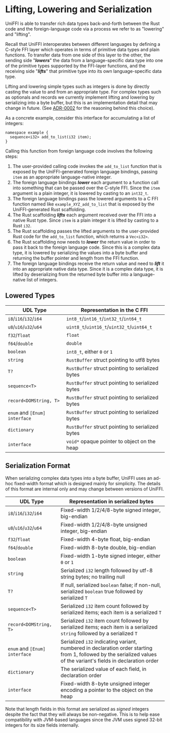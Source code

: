 # Lifting, Lowering and Serialization

UniFFI is able to transfer rich data types back-and-forth between the Rust
code and the foreign-language code via a process we refer to as "lowering"
and "lifting".

Recall that UniFFI interoperates between different languages by defining
a C-style FFI layer which operates in terms of primitive data types and
plain functions. To transfer data from one side of this layer to the other,
the sending side "***lowers***" the data from a language-specific data type
into one of the primitive types supported by the FFI-layer functions, and the
receiving side "***lifts***" that primitive type into its own language-specific
data type.

Lifting and lowering simple types such as integers is done by directly casting the
value to and from an appropriate type. For complex types such as optionals and
records we currently implement lifting and lowering by serializing into a byte
buffer, but this is an implementation detail that may change in future. (See
[ADR-0002](/docs/adr/0002-serialize-complex-datatypes.md) for the reasoning
behind this choice).

As a concrete example, consider this interface for accumulating a list of integers:

```idl
namespace example {
  sequence<i32> add_to_list(i32 item);
}
```

Calling this function from foreign language code involves the following steps:

1. The user-provided calling code invokes the `add_to_list` function that is exposed by the
   UniFFI-generated foreign language bindings, passing `item` as an appropriate language-native
   integer.
2. The foreign language bindings ***lower*** each argument to a function call into
   something that can be passed over the C-style FFI. Since the `item` argument is a plain integer,
   it is lowered by casting to an `int32_t`.
3. The foreign language bindings pass the lowered arguments to a C FFI function named
   like `example_XYZ_add_to_list` that is exposed by the UniFFI-generated Rust scaffolding.
4. The Rust scaffolding ***lifts*** each argument received over the FFI into a native
   Rust type. Since `item` is a plain integer it is lifted by casting to a Rust `i32`.
5. The Rust scaffolding passes the lifted arguments to the user-provided Rust code for
   the `add_to_list` function, which returns a `Vec<i32>`.
6. The Rust scaffolding now needs to ***lower*** the return value in order to pass it back
   to the foreign language code. Since this is a complex data type, it is lowered by serializing
   the values into a byte buffer and returning the buffer pointer and length from the
   FFI function.
7. The foreign language bindings receive the return value and need to ***lift*** it into an
   appropriate native data type. Since it is a complex data type, it is lifted by deserializing
   from the returned byte buffer into a language-native list of integers.

## Lowered Types

| UDL Type | Representation in the C FFI |
|----------|-----------------------------|
| `i8`/`i16`/`i32`/`i64` | `int8_t`/`int16_t`/`int32_t`/`int64_t` |
| `u8`/`u16`/`u32`/`u64` | `uint8_t`/`uint16_t`/`uint32_t`/`uint64_t` |
| `f32`/`float` | `float` |
| `f64`/`double` | `double` |
| `boolean` | `int8_t`, either `0` or `1` |
| `string` | `RustBuffer` struct pointing to utf8 bytes |
| `T?` | `RustBuffer` struct pointing to serialized bytes |
| `sequence<T>` | `RustBuffer` struct pointing to serialized bytes |
| `record<DOMString, T>` | `RustBuffer` struct pointing to serialized bytes |
| `enum` and `[Enum] interface` | `RustBuffer` struct pointing to serialized bytes |
| `dictionary` | `RustBuffer` struct pointing to serialized bytes |
| `interface` | `void*` opaque pointer to object on the heap |


## Serialization Format

When serializing complex data types into a byte buffer, UniFFI uses an
ad-hoc fixed-width format which is designed mainly for simplicity.
The details of this format are internal only and may change between versions of UniFFI.

| UDL Type | Representation in serialized bytes |
|----------|-----------------------------|
| `i8`/`i16`/`i32`/`i64` | Fixed-width 1/2/4/8-byte signed integer, big-endian|
| `u8`/`u16`/`u32`/`u64` | Fixed-width 1/2/4/8-byte unsigned integer, big-endian |
| `f32`/`float` | Fixed-width 4-byte float, big-endian |
| `f64`/`double` | Fixed-width 8-byte double, big-endian |
| `boolean` | Fixed-width 1-byte signed integer, either `0` or `1` |
| `string` | Serialized `i32` length followed by utf-8 string bytes; no trailing null |
| `T?` | If null, serialized `boolean` false; if non-null, serialized `boolean` true followed by serialized `T` |
| `sequence<T>` | Serialized `i32` item count followed by serialized items; each item is a serialized `T` |
| `record<DOMString, T>` | Serialized `i32` item count followed by serialized items; each item is a serialized `string` followed by a serialized `T` |
| `enum` and `[Enum] interface` | Serialized `i32` indicating variant, numbered in declaration order starting from 1, followed by the serialized values of the variant's fields in declaration order |
| `dictionary` | The serialized value of each field, in declaration order |
| `interface` | Fixed-width 8-byte unsigned integer encoding a pointer to the object on the heap |

Note that length fields in this format are serialized as *signed* integers
despite the fact that they will always be non-negative. This is to help
ease compatibility with JVM-based languages since the JVM uses signed 32-bit
integers for its size fields internally.
